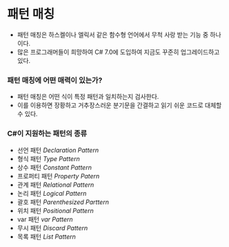 # 패턴 매칭 
- 패턴 매칭은 하스켈이나 엘릭서 같은 함수형 언어에서 무척 사랑 받는 기능 중 하나이다. 
- 많은 프로그래머들이 희망하여 C# 7.0에 도입하여 지금도 꾸준히 업그레이드하고 있다.

### 패턴 매칭에 어떤 매력이 있는가?

- 패턴 매칭은 어떤 식이 특정 패턴과 일치하는지 검사한다.
- 이를 이용하면 장황하고 거추장스러운 분기문을 간결하고 읽기 쉬운 코드로 대체할 수 있다.

### C#이 지원하는 패턴의 종류

- 선언 패턴 _Declaration Pattern_
- 형식 패턴 _Type Pattern_
- 상수 패턴 _Constant Pattern_
- 프로퍼티 패턴 _Property Patern_
- 관계 패턴 _Relational Pattern_
- 논리 패턴 _Logical Pattern_
- 괄호 패턴 _Parenthesized Parttern_
- 위치 패턴 _Positional Pattern_
- var 패턴 _var Pattern_
- 무시 패턴 _Discard Pattern_
- 목록 패턴 _List Pattern_
